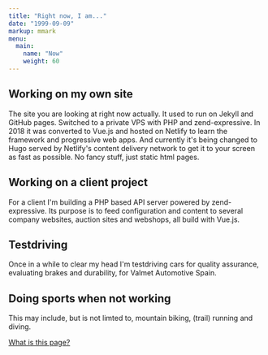 ```yaml
---
title: "Right now, I am..."
date: "1999-09-09"
markup: mmark
menu:
  main:
    name: "Now"
    weight: 60
---
```


## Working on my own site

The site you are looking at right now actually. It used to run on Jekyll and GitHub pages. Switched to a private VPS with PHP and zend-expressive. In 2018 it was converted to Vue.js and hosted on Netlify to learn the framework and progressive web apps. And currently it's being changed to Hugo served by Netlify's content delivery network to get it to your screen as fast as possible. No fancy stuff, just static html pages.

## Working on a client project

For a client I'm building a PHP based API server powered by zend-expressive. Its purpose is to feed configuration and content to several company websites, auction sites and webshops, all build with Vue.js.

## Testdriving

Once in a while to clear my head I'm testdriving cars for quality assurance, evaluating brakes and durability, for Valmet Automotive Spain.

## Doing sports when not working

This may include, but is not limted to, mountain biking, (trail) running and diving.

[What is this page?](https://nownownow.com/about)
